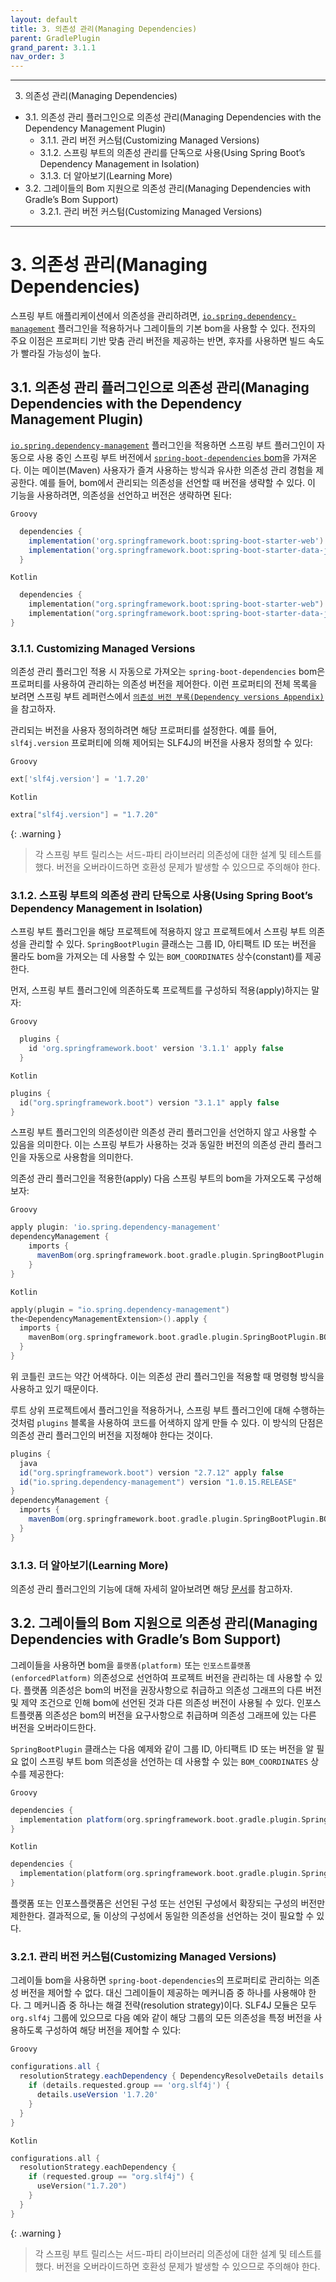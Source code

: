 ```yaml
---
layout: default
title: 3. 의존성 관리(Managing Dependencies)
parent: GradlePlugin
grand_parent: 3.1.1
nav_order: 3
---
```


***
3. 의존성 관리(Managing Dependencies)
  - 3.1. 의존성 관리 플러그인으로 의존성 관리(Managing Dependencies with the Dependency Management Plugin)
    - 3.1.1. 관리 버전 커스텀(Customizing Managed Versions)
    - 3.1.2. 스프링 부트의 의존성 관리를 단독으로 사용(Using Spring Boot’s Dependency Management in Isolation)
    - 3.1.3. 더 알아보기(Learning More)
  - 3.2. 그레이들의 Bom 지원으로 의존성 관리(Managing Dependencies with Gradle’s Bom Support)
    - 3.2.1. 관리 버전 커스텀(Customizing Managed Versions)
***


# 3. 의존성 관리(Managing Dependencies)
스프링 부트 애플리케이션에서 의존성을 관리하려면, [`io.spring.dependency-management`](https://github.com/spring-gradle-plugins/dependency-management-plugin) 플러그인을 적용하거나 그레이들의 기본 bom을 사용할 수 있다. 전자의 주요 이점은 프로퍼티 기반 맞춤 관리 버전을 제공하는 반면, 후자를 사용하면 빌드 속도가 빨라질 가능성이 높다.


## 3.1. 의존성 관리 플러그인으로 의존성 관리(Managing Dependencies with the Dependency Management Plugin)
[`io.spring.dependency-management`](https://github.com/spring-gradle-plugins/dependency-management-plugin) 플러그인을 적용하면 스프링 부트 플러그인이 자동으로 사용 중인 스프링 부트 버전에서 [`spring-boot-dependencies` bom](https://docs.spring.io/spring-boot/docs/2.7.12/gradle-plugin/reference/htmlsingle/#reacting-to-other-plugins.dependency-management)을 가져온다. 이는 메이븐(Maven) 사용자가 즐겨 사용하는 방식과 유사한 의존성 관리 경험을 제공한다. 예를 들어, bom에서 관리되는 의존성을 선언할 때 버전을 생략할 수 있다. 이 기능을 사용하려면, 의존성을 선언하고 버전은 생략하면 된다:

`Groovy`
```groovy
  dependencies {
    implementation('org.springframework.boot:spring-boot-starter-web')
    implementation('org.springframework.boot:spring-boot-starter-data-jpa')
  }
```
`Kotlin`
```kotlin
  dependencies {
    implementation("org.springframework.boot:spring-boot-starter-web")
    implementation("org.springframework.boot:spring-boot-starter-data-jpa")
}
```


### 3.1.1. Customizing Managed Versions
의존성 관리 플러그인 적용 시 자동으로 가져오는 `spring-boot-dependencies` bom은 프로퍼티를 사용하여 관리하는 의존성 버전을 제어한다. 이런 프로퍼티의 전체 목록을 보려면 스프링 부트 레퍼런스에서 [`의존성 버전 부록(Dependency versions Appendix)`](https://docs.spring.io/spring-boot/docs/3.1.1/reference/htmlsingle/#dependency-versions-properties)을 참고하자.

관리되는 버전을 사용자 정의하려면 해당 프로퍼티를 설정한다. 예를 들어, `slf4j.version` 프로퍼티에 의해 제어되는 SLF4J의 버전을 사용자 정의할 수 있다:

`Groovy`
```groovy
ext['slf4j.version'] = '1.7.20'
```
`Kotlin`
```kotlin
extra["slf4j.version"] = "1.7.20"
```

{: .warning }
>각 스프링 부트 릴리스는 서드-파티 라이브러리 의존성에 대한 설계 및 테스트를 했다. 버전을 오버라이드하면 호환성 문제가 발생할 수 있으므로 주의해야 한다.


### 3.1.2. 스프링 부트의 의존성 관리 단독으로 사용(Using Spring Boot’s Dependency Management in Isolation)
스프링 부트 플러그인을 해당 프로젝트에 적용하지 않고 프로젝트에서 스프링 부트 의존성을 관리할 수 있다. `SpringBootPlugin` 클래스는 그룹 ID, 아티팩트 ID 또는 버전을 몰라도 bom을 가져오는 데 사용할 수 있는 `BOM_COORDINATES` 상수(constant)를 제공한다.

먼저, 스프링 부트 플러그인에 의존하도록 프로젝트를 구성하되 적용(apply)하지는 말자:

`Groovy`
```groovy
  plugins {
    id 'org.springframework.boot' version '3.1.1' apply false
  }
```
`Kotlin`
```kotlin
plugins {
  id("org.springframework.boot") version "3.1.1" apply false
}
```
스프링 부트 플러그인의 의존성이란 의존성 관리 플러그인을 선언하지 않고 사용할 수 있음을 의미한다. 이는 스프링 부트가 사용하는 것과 동일한 버전의 의존성 관리 플러그인을 자동으로 사용함을 의미한다.

의존성 관리 플러그인을 적용한(apply) 다음 스프링 부트의 bom을 가져오도록 구성해보자:

`Groovy`
```groovy
apply plugin: 'io.spring.dependency-management'
dependencyManagement {
    imports {
      mavenBom(org.springframework.boot.gradle.plugin.SpringBootPlugin.BOM_COORDINATES)
    } 
}
```

`Kotlin`
```kotlin
apply(plugin = "io.spring.dependency-management")
the<DependencyManagementExtension>().apply {
  imports {
    mavenBom(org.springframework.boot.gradle.plugin.SpringBootPlugin.BOM_COORDINATES)
  }
}
```
위 코틀린 코드는 약간 어색하다. 이는 의존성 관리 플러그인을 적용할 때 명령형 방식을 사용하고 있기 때문이다.

루트 상위 프로젝트에서 플러그인을 적용하거나, 스프링 부트 플러그인에 대해 수행하는 것처럼 `plugins` 블록을 사용하여 코드를 어색하지 않게 만들 수 있다. 이 방식의 단점은 의존성 관리 플러그인의 버전을 지정해야 한다는 것이다.

```groovy
plugins {
  java
  id("org.springframework.boot") version "2.7.12" apply false
  id("io.spring.dependency-management") version "1.0.15.RELEASE"
}
dependencyManagement {
  imports {
    mavenBom(org.springframework.boot.gradle.plugin.SpringBootPlugin.BOM_COORDINATES)
  }
}
```


### 3.1.3. 더 알아보기(Learning More)
의존성 관리 플러그인의 기능에 대해 자세히 알아보려면 해당 [문서](https://docs.spring.io/dependency-management-plugin/docs/current/reference/html/)를 참고하자.


## 3.2. 그레이들의 Bom 지원으로 의존성 관리(Managing Dependencies with Gradle’s Bom Support)
그레이들을 사용하면 bom을 `플랫폼(platform)` 또는 `인포스트플랫폼(enforcedPlatform)` 의존성으로 선언하여 프로젝트 버전을 관리하는 데 사용할 수 있다. 플랫폼 의존성은 bom의 버전을 권장사항으로 취급하고 의존성 그래프의 다른 버전 및 제약 조건으로 인해 bom에 선언된 것과 다른 의존성 버전이 사용될 수 있다. 인포스트플랫폼 의존성은 bom의 버전을 요구사항으로 취급하며 의존성 그래프에 있는 다른 버전을 오버라이드한다.

`SpringBootPlugin` 클래스는 다음 예제와 같이 그룹 ID, 아티팩트 ID 또는 버전을 알 필요 없이 스프링 부트 bom 의존성을 선언하는 데 사용할 수 있는 `BOM_COORDINATES` 상수를 제공한다:

`Groovy`
```groovy
dependencies {
  implementation platform(org.springframework.boot.gradle.plugin.SpringBootPlugin.BOM_COORDINATES)
}
```
`Kotlin`
```kotlin
dependencies {
  implementation(platform(org.springframework.boot.gradle.plugin.SpringBootPlugin.BOM_COORDINATES))
}
```

플랫폼 또는 인포스플랫폼은 선언된 구성 또는 선언된 구성에서 확장되는 구성의 버전만 제한한다. 결과적으로, 둘 이상의 구성에서 동일한 의존성을 선언하는 것이 필요할 수 있다.


### 3.2.1. 관리 버전 커스텀(Customizing Managed Versions)
그레이들 bom을 사용하면 `spring-boot-dependencies`의 프로퍼티로 관리하는 의존성 버전을 제어할 수 없다. 대신 그레이들이 제공하는 메커니즘 중 하나를 사용해야 한다. 그 메커니즘 중 하나는 해결 전략(resolution strategy)이다. SLF4J 모듈은 모두 `org.slf4j` 그룹에 있으므로 다음 예와 같이 해당 그룹의 모든 의존성을 특정 버전을 사용하도록 구성하여 해당 버전을 제어할 수 있다:

`Groovy`
```groovy
configurations.all {
  resolutionStrategy.eachDependency { DependencyResolveDetails details ->
    if (details.requested.group == 'org.slf4j') {
      details.useVersion '1.7.20'
    } 
  }
}
```
`Kotlin`
```kotlin
configurations.all {
  resolutionStrategy.eachDependency {
    if (requested.group == "org.slf4j") {
      useVersion("1.7.20")
    } 
  }
}
```
 
{: .warning }
>각 스프링 부트 릴리스는 서드-파티 라이브러리 의존성에 대한 설계 및 테스트를 했다. 버전을 오버라이드하면 호환성 문제가 발생할 수 있으므로 주의해야 한다.